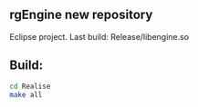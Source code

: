 ## rgEngine new repository

Eclipse project.
Last build: Release/libengine.so

## Build:
```bash
cd Realise
make all
```
